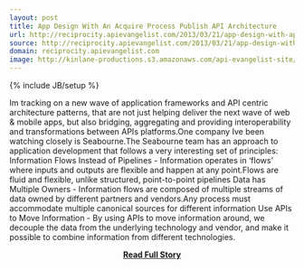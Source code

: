 ```yaml
---
layout: post
title: App Design With An Acquire Process Publish API Architecture
url: http://reciprocity.apievangelist.com/2013/03/21/app-design-with-apis-using-an-acquire-process-publish-ap2-architecture/
source: http://reciprocity.apievangelist.com/2013/03/21/app-design-with-apis-using-an-acquire-process-publish-ap2-architecture/
domain: reciprocity.apievangelist.com
image: http://kinlane-productions.s3.amazonaws.com/api-evangelist-site/blog/seabourne-logo-2013.png
---
```

{% include JB/setup %}<p>Im tracking on a new wave of application frameworks and API centric architecture patterns, that are not just helping deliver the next wave of web &amp; mobile apps, but also bridging, aggregating and providing interoperability and transformations between APIs platforms.One company Ive been watching closely is Seabourne.The Seabourne team has an approach to application development that follows a very interesting set of principles: Information Flows Instead of Pipelines - Information operates in ‘flows’ where inputs and outputs are flexible and happen at any point.Flows are fluid and flexible, unlike structured, point-to-point pipelines Data has Multiple Owners - Information flows are composed of multiple streams of data owned by different partners and vendors.Any process must accommodate multiple canonical sources for different information Use APIs to Move Information - By using APIs to move information around, we decouple the data from the underlying technology and vendor, and make it possible to combine information from different technologies.</p>
<center><p><a href="http://reciprocity.apievangelist.com/2013/03/21/app-design-with-apis-using-an-acquire-process-publish-ap2-architecture/" style='padding:25px; font-sze:18px; font-weight: bold;'>Read Full Story</a></p></center>

